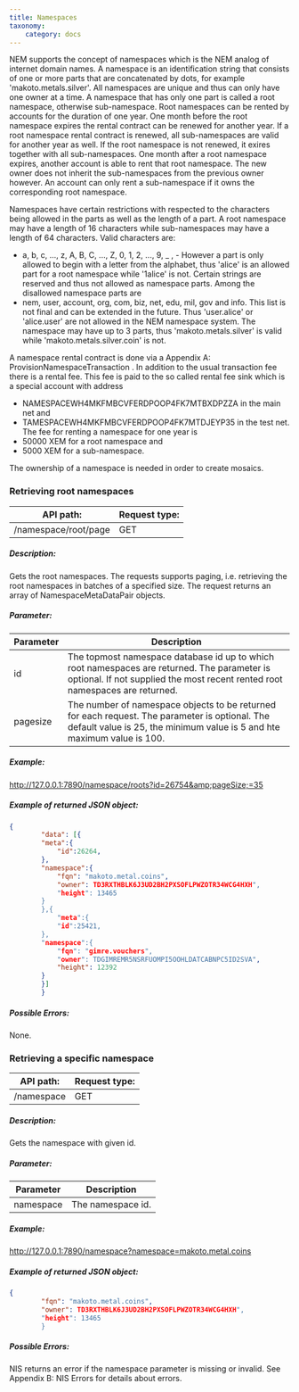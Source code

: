 ```yaml
---
title: Namespaces
taxonomy:
    category: docs
---
```


 
NEM supports the concept of namespaces which is the NEM analog of internet domain names. A namespace is an identification string that consists of one or more parts that are concatenated by dots, for example 'makoto.metals.silver'. All namespaces are unique and thus can only have one owner at a time. A namespace that has only one part is called a root namespace, otherwise sub-namespace. Root namespaces can be rented by accounts for the duration of one year. One month before the root namespace expires the rental contract can be renewed for another year. If a root namespace rental contract is renewed, all sub-namespaces are valid for another year as well. If the root namespace is not renewed, it exires together with all sub-namespaces. One month after a root namespace expires, another account is able to rent that root namespace. The new owner does not inherit the sub-namespaces from the previous owner however. An account can only rent a sub-namespace if it owns the corresponding root namespace. 

 
 Namespaces have certain restrictions with respected to the characters being allowed in the parts as well as the length of a part. A root namespace may have a length of 16 characters while sub-namespaces may have a length of 64 characters. Valid characters are:
* a, b, c, ..., z, A, B, C, ..., Z, 0, 1, 2, ..., 9, _ , - However a part is only allowed to begin with a letter from the alphabet, thus 'alice' is an allowed part for a root namespace while '1alice' is not. Certain strings are reserved and thus not allowed as namespace parts. Among the disallowed namespace parts are
* nem, user, account, org, com, biz, net, edu, mil, gov and info. This list is not final and can be extended in the future. Thus 'user.alice' or 'alice.user' are not allowed in the NEM namespace system. The namespace may have up to 3 parts, thus 'makoto.metals.silver' is valid while 'makoto.metals.silver.coin' is not. 

 
 A namespace rental contract is done via a Appendix A: ProvisionNamespaceTransaction . In addition to the usual transaction fee there is a rental fee. This fee is paid to the so called rental fee sink which is a special account with address
* NAMESPACEWH4MKFMBCVFERDPOOP4FK7MTBXDPZZA in the main net and
* TAMESPACEWH4MKFMBCVFERDPOOP4FK7MTDJEYP35 in the test net. The fee for renting a namespace for one year is
* 50000 XEM for a root namespace and
* 5000 XEM for a sub-namespace. 

 
 The ownership of a namespace is needed in order to create mosaics. 

 
### Retrieving root namespaces 
| API path: | Request type:  |
|------|------|
| /namespace/root/page | GET|

 
##### Description: 
Gets the root namespaces. The requests supports paging, i.e. retrieving the root namespaces in batches of a specified size. The request returns an array of NamespaceMetaDataPair objects.

 
##### Parameter: 

| Parameter | Description |
|------|------|
|  id   |  The topmost namespace database id up to which root namespaces are returned. The parameter is optional. If not supplied the most recent rented root namespaces are returned.   |
|  pagesize   |  The number of namespace objects to be returned for each request. The parameter is optional. The default value is 25, the minimum value is 5 and hte maximum value is 100.   |

 
##### Example: 
http://127.0.0.1:7890/namespace/roots?id=26754&amp;pageSize;=35

 
##### Example of returned JSON object: 
```json
{
        "data": [{
        "meta":{
            "id":26264,
        },
        "namespace":{
            "fqn": "makoto.metal.coins",
            "owner": TD3RXTHBLK6J3UD2BH2PXSOFLPWZOTR34WCG4HXH",
            "height": 13465
        }
        },{
            "meta":{
            "id":25421,
        },
        "namespace":{
            "fqn": "gimre.vouchers",
            "owner": TDGIMREMR5NSRFUOMPI5OOHLDATCABNPC5ID2SVA",
            "height": 12392
        }
        }]
        }
``` 
##### Possible Errors: 
None.

 
### Retrieving a specific namespace 
| API path: | Request type:  |
|------|------|
| /namespace | GET|

 
##### Description: 
Gets the namespace with given id.

 
##### Parameter: 

| Parameter | Description |
|------|------|
|  namespace   |  The namespace id.   |

 
##### Example: 
http://127.0.0.1:7890/namespace?namespace=makoto.metal.coins

 
##### Example of returned JSON object: 
```json
{
        "fqn": "makoto.metal.coins",
        "owner": TD3RXTHBLK6J3UD2BH2PXSOFLPWZOTR34WCG4HXH",
        "height": 13465
        }
``` 
##### Possible Errors: 
NIS returns an error if the namespace parameter is missing or invalid. See Appendix B: NIS Errors for details about errors. 

 
